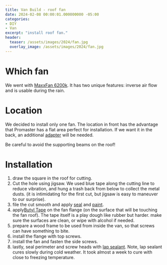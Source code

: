 ```yaml
---
title: Van Build - roof fan
date: 2024-02-08 00:00:01.000000000 -05:00
categories:
- DIY
- Van
excerpt: "install roof fan."
header:
  teaser: /assets/images/2024/fan.jpg 
  overlay_image: /assets/images/2024/fan.jpg 
---
```


# Which fan

We went with [MaxxFan 6200k](https://www.amazon.com/gp/product/B002OW5JIU/ref=ppx_od_dt_b_asin_title_s00?ie=UTF8&psc=1). It has two unique features: inverse air flow and is usable during the rain.

# Location

We decided to install only one fan. The location in front has the advantage that Promaster has a flat area perfect for installation. If we want it in the back, an additional [adapter](https://www.ebay.com/itm/142478235445?mkcid=16&mkevt=1&mkrid=711-127632-2357-0&ssspo=alIbFw-4T36&sssrc=4429486&ssuid=6ivc7fW-TsC&var=&widget_ver=artemis&media=COPY) will be needed. 

Be careful to avoid the supporting beams on the roof!

# Installation

1. draw the square in the roof for cutting.
1. Cut the hole using jigsaw. We used blue tape along the cutting line to reduce vibration, and hung a trash back from below to collect the metal dusts. (it is intimidating for the first cut, but jigsaw is easy to maneuver to our surprise).
1. file the cut smooth and apply [seal]( https://www.homedepot.com/p/Rust-Oleum-Stops-Rust-12-oz-Protective-Enamel-Flat-White-Spray-Paint-7790830/100196386) and [paint](https://www.homedepot.com/p/Rust-Oleum-Stops-Rust-12-oz-Flat-White-Clean-Metal-Primer-Spray-7780830/100143442).
1. apply[Butyl Tape](https://a.co/d/4PnHXlF) on the fan flange (on the surface that will be touching the fan roof). The tape itself is a play dough like rubber but harder. make sure the surfaces are clean, or wipe with alcohol if needed.
1. prepare a wood frame to be used from inside the van, so that screws can have something to bite.
1. install the flange with top screws.
1. install the fan and fasten the side screws.
1. lastly, seal perimeter and screw heads with [lap sealant](https://www.amazon.com/gp/product/B000BRF7QE?ie=UTF8&linkCode=sl1&tag=laurenlawliss-20&linkId=f5c0ad7a0bd6d11138f3e75c2eae42d0&language=en_US&ref_=as_li_ss_tl). Note, lap sealant cures slowly during cold weather. It took almost a week to cure with close to freezing temperature.



